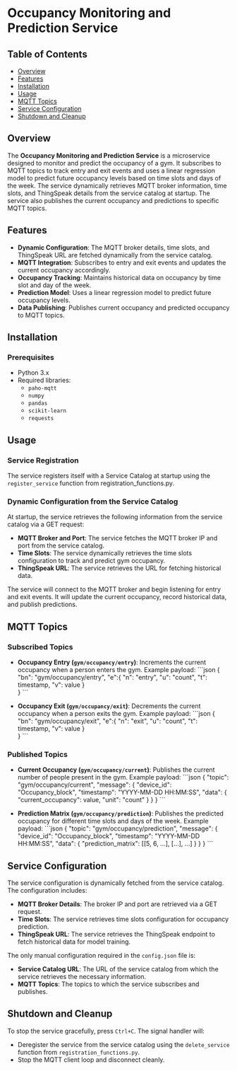 # Occupancy Monitoring and Prediction Service

## Table of Contents
- [Overview](#overview)
- [Features](#features)
- [Installation](#installation)
- [Usage](#usage)
- [MQTT Topics](#mqtt-topics)
- [Service Configuration](#service-configuration)
- [Shutdown and Cleanup](#shutdown-and-cleanup)

## Overview
The **Occupancy Monitoring and Prediction Service** is a microservice designed to monitor and predict the occupancy of a gym. It subscribes to MQTT topics to track entry and exit events and uses a linear regression model to predict future occupancy levels based on time slots and days of the week. The service dynamically retrieves MQTT broker information, time slots, and ThingSpeak details from the service catalog at startup. The service also publishes the current occupancy and predictions to specific MQTT topics.

## Features
- **Dynamic Configuration**: The MQTT broker details, time slots, and ThingSpeak URL are fetched dynamically from the service catalog.
- **MQTT Integration**: Subscribes to entry and exit events and updates the current occupancy accordingly.
- **Occupancy Tracking**: Maintains historical data on occupancy by time slot and day of the week.
- **Prediction Model**: Uses a linear regression model to predict future occupancy levels.
- **Data Publishing**: Publishes current occupancy and predicted occupancy to MQTT topics.


## Installation

### Prerequisites
- Python 3.x
- Required libraries:
  - `paho-mqtt`
  - `numpy`
  - `pandas`
  - `scikit-learn`
  - `requests`

## Usage

### Service Registration
The service registers itself with a Service Catalog at startup using the `register_service` function from registration_functions.py.

### Dynamic Configuration from the Service Catalog
At startup, the service retrieves the following information from the service catalog via a GET request:
  - **MQTT Broker and Port**: The service fetches the MQTT broker IP and port from the service catalog.
  - **Time Slots**: The service dynamically retrieves the time slots configuration to track and predict gym occupancy.
  - **ThingSpeak URL**: The service retrieves the URL for fetching historical data.

The service will connect to the MQTT broker and begin listening for entry and exit events. It will update the current occupancy, record historical data, and publish predictions.

## MQTT Topics

### Subscribed Topics
- **Occupancy Entry (`gym/occupancy/entry`)**: Increments the current occupancy when a person enters the gym.
  Example payload:
  \```json
  {
    "bn": "gym/occupancy/entry",
    "e":{ "n": "entry",
          "u": "count",
          "t": timestamp,
          "v": value
        }  
  }
  \```
  
- **Occupancy Exit (`gym/occupancy/exit`)**: Decrements the current occupancy when a person exits the gym.
  Example payload:
  \```json
  {
    "bn": "gym/occupancy/exit",
    "e":{ "n": "exit",
          "u": "count",
          "t": timestamp,
          "v": value
        }  
  }
  \```

### Published Topics
- **Current Occupancy (`gym/occupancy/current`)**: Publishes the current number of people present in the gym. 
  Example payload:
  \```json
  {
    "topic": "gym/occupancy/current",
    "message": {
      "device_id": "Occupancy_block",
      "timestamp": "YYYY-MM-DD HH:MM:SS",
      "data": {
        "current_occupancy": value,
        "unit": "count"
      }
    }
  }
  \```

- **Prediction Matrix (`gym/occupancy/prediction`)**: Publishes the predicted occupancy for different time slots and days of the week.
  Example payload:
  \```json
  {
    "topic": "gym/occupancy/prediction",
    "message": {
      "device_id": "Occupancy_block",
      "timestamp": "YYYY-MM-DD HH:MM:SS",
      "data": {
        "prediction_matrix": [[5, 6, ...], [...], ...]
      }
    }
  }
  \```

## Service Configuration
The service configuration is dynamically fetched from the service catalog. The configuration includes:
  - **MQTT Broker Details**: The broker IP and port are retrieved via a GET request.
  - **Time Slots**: The service retrieves time slots configuration for occupancy prediction.
  - **ThingSpeak URL**: The service retrieves the ThingSpeak endpoint to fetch historical data for model training.

The only manual configuration required in the `config.json` file is:
  - **Service Catalog URL**: The URL of the service catalog from which the service retrieves the necessary information.
  - **MQTT Topics**: The topics to which the service subscribes and publishes.

## Shutdown and Cleanup
To stop the service gracefully, press `Ctrl+C`. The signal handler will:
- Deregister the service from the service catalog using the `delete_service` function from `registration_functions.py`.
- Stop the MQTT client loop and disconnect cleanly.
